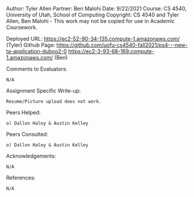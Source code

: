 ﻿Author: Tyler Allen 
Partner: Ben Malohi 
Date: 9/22/2021 
Course: CS 4540, University of Utah, School of Computing 
Copyright: CS 4540 and Tyler Allen, Ben Malohi - This work may not be copied for use in Academic Coursework.

Deployed URL: https://ec2-52-90-34-135.compute-1.amazonaws.com/ (Tyler) Github Page: https://github.com/uofu-cs4540-fall2021/ps4---new-ta-application-duboo2-0
			  https://ec2-3-93-68-169.compute-1.amazonaws.com/ (Ben)

Comments to Evaluators:

	N/A

Assignment Specific Write-up:

	Resume/Picture upload does not work.

Peers Helped:

	o) Dallon Haley & Austin Kelley

Peers Consulted:

	o) Dallon Haley & Austin Kelley

Acknowledgements:

	N/A

References:

	N/A